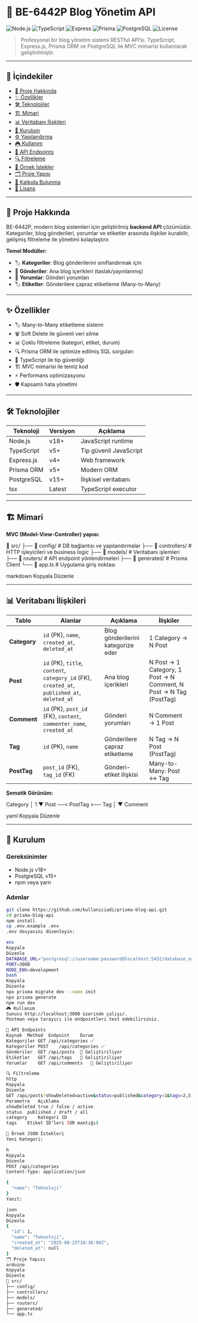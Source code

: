 # 🌟 BE-6442P Blog Yönetim API

![Node.js](https://img.shields.io/badge/Node.js-v18+-green?style=flat-square)
![TypeScript](https://img.shields.io/badge/TypeScript-v5+-blue?style=flat-square)
![Express](https://img.shields.io/badge/Express.js-v4+-lightgrey?style=flat-square)
![Prisma](https://img.shields.io/badge/Prisma-v5+-purple?style=flat-square)
![PostgreSQL](https://img.shields.io/badge/PostgreSQL-v15+-blue?style=flat-square)
![License](https://img.shields.io/badge/License-MIT-yellow?style=flat-square)

> Profesyonel bir blog yönetim sistemi RESTful API’si. TypeScript, Express.js, Prisma ORM ve PostgreSQL ile MVC mimarisi kullanılarak geliştirilmiştir.

---

## 📌 İçindekiler

- [🎯 Proje Hakkında](#-proje-hakkında)
- [✨ Özellikler](#-özellikler)
- [🛠 Teknolojiler](#-teknolojiler)
- [🏗 Mimari](#-mimari)
- [📊 Veritabanı İlişkileri](#-veritabanı-ilişkileri)
- [🚀 Kurulum](#-kurulum)
- [⚙️ Yapılandırma](#-yapılandırma)
- [🎮 Kullanım](#-kullanım)
- [📡 API Endpoints](#-api-endpoints)
- [🔍 Filtreleme](#-filtreleme)
- [📝 Örnek İstekler](#-örnek-i̇stekler)
- [🗂 Proje Yapısı](#-proje-yapısı)
- [🤝 Katkıda Bulunma](#-katkıda-bulunma)
- [📄 Lisans](#-lisans)

---

## 🎯 Proje Hakkında

BE-6442P, modern blog sistemleri için geliştirilmiş **backend API** çözümüdür.  
Kategoriler, blog gönderileri, yorumlar ve etiketler arasında ilişkiler kurabilir, gelişmiş filtreleme ile yönetimi kolaylaştırır.

**Temel Modüller:**

- 🏷 **Kategoriler**: Blog gönderilerini sınıflandırmak için  
- 📝 **Gönderiler**: Ana blog içerikleri (taslak/yayınlanmış)  
- 💬 **Yorumlar**: Gönderi yorumları  
- 🏷 **Etiketler**: Gönderilere çapraz etiketleme (Many-to-Many)

---

## ✨ Özellikler

- 🏷 Many-to-Many etiketleme sistemi  
- 🗑 Soft Delete ile güvenli veri silme  
- 📊 Çoklu filtreleme (kategori, etiket, durum)  
- 🔍 Prisma ORM ile optimize edilmiş SQL sorguları  
- 📝 TypeScript ile tip güvenliği  
- 🏗 MVC mimarisi ile temiz kod  
- ⚡ Performans optimizasyonu  
- 🛡 Kapsamlı hata yönetimi  

---

## 🛠 Teknolojiler

| Teknoloji | Versiyon | Açıklama |
|-----------|----------|----------|
| Node.js | v18+ | JavaScript runtime |
| TypeScript | v5+ | Tip güvenli JavaScript |
| Express.js | v4+ | Web framework |
| Prisma ORM | v5+ | Modern ORM |
| PostgreSQL | v15+ | İlişkisel veritabanı |
| tsx | Latest | TypeScript executor |

---

## 🏗 Mimari

**MVC (Model-View-Controller) yapısı:**

📁 src/
├── 📁 config/ # DB bağlantısı ve yapılandırmalar
├── 📁 controllers/ # HTTP işleyicileri ve business logic
├── 📁 models/ # Veritabanı işlemleri
├── 📁 routers/ # API endpoint yönlendirmeleri
├── 📁 generated/ # Prisma Client
└── 📄 app.ts # Uygulama giriş noktası

markdown
Kopyala
Düzenle

---

## 📊 Veritabanı İlişkileri

| Tablo | Alanlar | Açıklama | İlişkiler |
|-------|--------|----------|-----------|
| **Category** | `id` (PK), `name`, `created_at`, `deleted_at` | Blog gönderilerini kategorize eder | 1 Category → N Post |
| **Post** | `id` (PK), `title`, `content`, `category_id` (FK), `created_at`, `published_at`, `deleted_at` | Ana blog içerikleri | N Post → 1 Category, 1 Post → N Comment, N Post → N Tag (PostTag) |
| **Comment** | `id` (PK), `post_id` (FK), `content`, `commenter_name`, `created_at` | Gönderi yorumları | N Comment → 1 Post |
| **Tag** | `id` (PK), `name` | Gönderilere çapraz etiketleme | N Tag → N Post (PostTag) |
| **PostTag** | `post_id` (FK), `tag_id` (FK) | Gönderi-etiket ilişkisi | Many-to-Many: Post ↔ Tag |

**Şematik Görünüm:**

Category
│ 1
▼
Post ──< PostTag >── Tag
│
▼
Comment

yaml
Kopyala
Düzenle

---

## 🚀 Kurulum

### Gereksinimler

- Node.js v18+  
- PostgreSQL v15+  
- npm veya yarn  

### Adımlar

```bash
git clone https://github.com/kullaniciadi/prisma-blog-api.git
cd prisma-blog-api
npm install
cp .env.example .env
.env dosyasını düzenleyin:

env
Kopyala
Düzenle
DATABASE_URL="postgresql://username:password@localhost:5432/database_name"
PORT=3000
NODE_ENV=development
bash
Kopyala
Düzenle
npx prisma migrate dev --name init
npx prisma generate
npm run dev
🎮 Kullanım
Sunucu http://localhost:3000 üzerinde çalışır.
Postman veya tarayıcı ile endpointleri test edebilirsiniz.

📡 API Endpoints
Kaynak	Method	Endpoint	Durum
Kategoriler	GET	/api/categories	✅
Kategoriler	POST	/api/categories	✅
Gönderiler	GET	/api/posts	🚧 Geliştiriliyor
Etiketler	GET	/api/tags	🚧 Geliştiriliyor
Yorumlar	GET	/api/comments	🚧 Geliştiriliyor

🔍 Filtreleme
http
Kopyala
Düzenle
GET /api/posts?showDeleted=active&status=published&category=1&tags=2,5
Parametre	Açıklama
showDeleted	true / false / active
status	published / draft / all
category	Kategori ID
tags	Etiket ID’leri (OR mantığı)

📝 Örnek JSON İstekleri
Yeni Kategori:

h
Kopyala
Düzenle
POST /api/categories
Content-Type: application/json

{
  "name": "Teknoloji"
}
Yanıt:

json
Kopyala
Düzenle
{
  "id": 1,
  "name": "Teknoloji",
  "created_at": "2025-08-25T10:30:00Z",
  "deleted_at": null
}
🗂 Proje Yapısı
arduino
Kopyala
Düzenle
📁 src/
├── config/
├── controllers/
├── models/
├── routers/
├── generated/
└── app.ts

